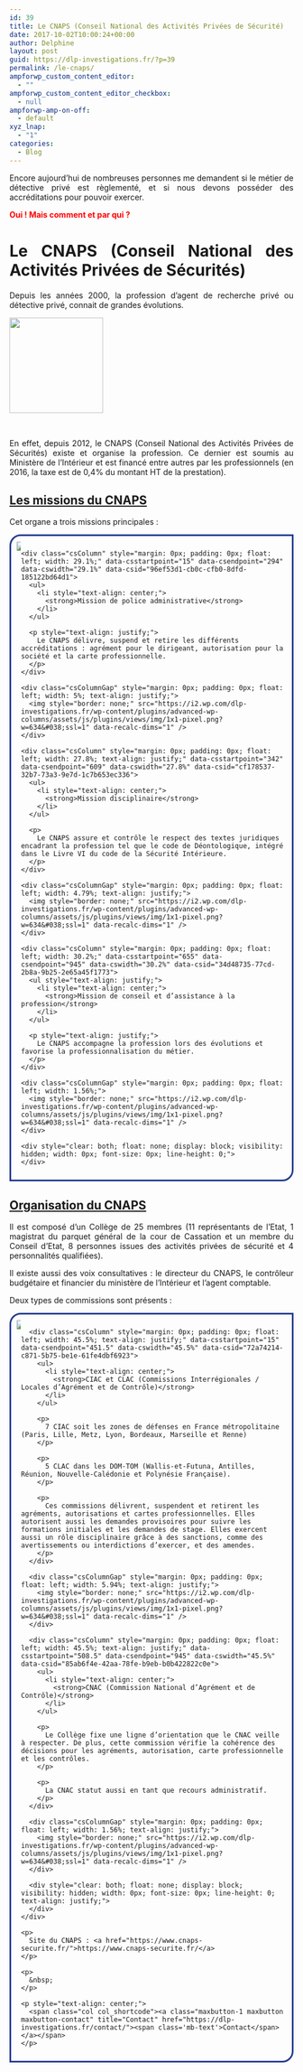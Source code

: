 ```yaml
---
id: 39
title: Le CNAPS (Conseil National des Activités Privées de Sécurité)
date: 2017-10-02T10:00:24+00:00
author: Delphine
layout: post
guid: https://dlp-investigations.fr/?p=39
permalink: /le-cnaps/
ampforwp_custom_content_editor:
  - ""
ampforwp_custom_content_editor_checkbox:
  - null
ampforwp-amp-on-off:
  - default
xyz_lnap:
  - "1"
categories:
  - Blog
---
```

<p style="text-align: justify;">
  Encore aujourd’hui de nombreuses personnes me demandent si le métier de détective privé est règlementé, et si nous devons posséder des accréditations pour pouvoir exercer.
</p>

<p style="text-align: justify;">
  <span style="color: #ff0000;"><strong>Oui ! Mais comment et par qui ?</strong></span>
</p>

<h1 style="text-align: justify;">
  <strong>Le CNAPS (Conseil National des Activités Privées de Sécurités)</strong>
</h1>

<p style="text-align: justify;">
  Depuis les années 2000, la profession d’agent de recherche privé ou détective privé, connait de grandes évolutions.<!--more-->
</p>

<p style="text-align: justify;">
  <img class="wp-image-72 aligncenter" src="https://i2.wp.com/dlp-investigations.fr/wp-content/uploads/2017/10/cnaps.png?resize=166%2C169&#038;ssl=1" alt="" width="166" height="169" data-recalc-dims="1" />
</p>

&nbsp;

<p style="text-align: justify;">
  En effet, depuis 2012, le CNAPS (Conseil National des Activités Privées de Sécurités) existe et organise la profession. Ce dernier est soumis au Ministère de l’Intérieur et est financé entre autres par les professionnels (en 2016, la taxe est de 0,4% du montant HT de la prestation).
</p>

## <u>Les missions du CNAPS</u>

<p style="text-align: justify;">
  Cet organe a trois missions principales :
</p>

<div class="csRow">
  <div style="padding: 10px; border: 3px solid #263C90; border-radius: 20px 0 20px 0;">
    <div class="csColumnGap" style="margin: 0px; padding: 0px; float: left; width: 1.56%;">
      <img style="border: none;" src="https://i2.wp.com/dlp-investigations.fr/wp-content/plugins/advanced-wp-columns/assets/js/plugins/views/img/1x1-pixel.png?w=634&#038;ssl=1" data-recalc-dims="1" />
    </div>
    
    <div class="csColumn" style="margin: 0px; padding: 0px; float: left; width: 29.1%;" data-csstartpoint="15" data-csendpoint="294" data-cswidth="29.1%" data-csid="96ef53d1-cb0c-cfb0-8dfd-185122bd64d1">
      <ul>
        <li style="text-align: center;">
          <strong>Mission de police administrative</strong>
        </li>
      </ul>
      
      <p style="text-align: justify;">
        Le CNAPS délivre, suspend et retire les différents accréditations : agrément pour le dirigeant, autorisation pour la société et la carte professionnelle.
      </p>
    </div>
    
    <div class="csColumnGap" style="margin: 0px; padding: 0px; float: left; width: 5%; text-align: justify;">
      <img style="border: none;" src="https://i2.wp.com/dlp-investigations.fr/wp-content/plugins/advanced-wp-columns/assets/js/plugins/views/img/1x1-pixel.png?w=634&#038;ssl=1" data-recalc-dims="1" />
    </div>
    
    <div class="csColumn" style="margin: 0px; padding: 0px; float: left; width: 27.8%; text-align: justify;" data-csstartpoint="342" data-csendpoint="609" data-cswidth="27.8%" data-csid="cf178537-32b7-73a3-9e7d-1c7b653ec336">
      <ul>
        <li style="text-align: center;">
          <strong>Mission disciplinaire</strong>
        </li>
      </ul>
      
      <p>
        Le CNAPS assure et contrôle le respect des textes juridiques encadrant la profession tel que le code de Déontologique, intégré dans le Livre VI du code de la Sécurité Intérieure.
      </p>
    </div>
    
    <div class="csColumnGap" style="margin: 0px; padding: 0px; float: left; width: 4.79%; text-align: justify;">
      <img style="border: none;" src="https://i2.wp.com/dlp-investigations.fr/wp-content/plugins/advanced-wp-columns/assets/js/plugins/views/img/1x1-pixel.png?w=634&#038;ssl=1" data-recalc-dims="1" />
    </div>
    
    <div class="csColumn" style="margin: 0px; padding: 0px; float: left; width: 30.2%;" data-csstartpoint="655" data-csendpoint="945" data-cswidth="30.2%" data-csid="34d48735-77cd-2b8a-9b25-2e65a45f1773">
      <ul style="text-align: justify;">
        <li style="text-align: center;">
          <strong>Mission de conseil et d’assistance à la profession</strong>
        </li>
      </ul>
      
      <p style="text-align: justify;">
        Le CNAPS accompagne la profession lors des évolutions et favorise la professionnalisation du métier.
      </p>
    </div>
    
    <div class="csColumnGap" style="margin: 0px; padding: 0px; float: left; width: 1.56%;">
      <img style="border: none;" src="https://i2.wp.com/dlp-investigations.fr/wp-content/plugins/advanced-wp-columns/assets/js/plugins/views/img/1x1-pixel.png?w=634&#038;ssl=1" data-recalc-dims="1" />
    </div>
    
    <div style="clear: both; float: none; display: block; visibility: hidden; width: 0px; font-size: 0px; line-height: 0;">
    </div>
  </div>
  
  <h2 style="text-align: justify;">
    <u>Organisation du CNAPS</u>
  </h2>
  
  <p style="text-align: justify;">
    Il est composé d’un Collège de 25 membres (11 représentants de l’Etat, 1 magistrat du parquet général de la cour de Cassation et un membre du Conseil d’Etat, 8 personnes issues des activités privées de sécurité et 4 personnalités qualifiées).
  </p>
  
  <p style="text-align: justify;">
    Il existe aussi des voix consultatives : le directeur du CNAPS, le contrôleur budgétaire et financier du ministère de l’Intérieur et l’agent comptable.
  </p>
  
  <p style="text-align: justify;">
    Deux types de commissions sont présents :
  </p>
  
  <div class="csRow">
    <div style="padding: 10px; border: 3px solid #263C90; border-radius: 20px 0 20px 0;">
      <div class="csColumnGap" style="margin: 0px; padding: 0px; float: left; width: 1.56%; text-align: justify;">
        <img style="border: none;" src="https://i2.wp.com/dlp-investigations.fr/wp-content/plugins/advanced-wp-columns/assets/js/plugins/views/img/1x1-pixel.png?w=634&#038;ssl=1" data-recalc-dims="1" />
      </div>
      
      <div class="csColumn" style="margin: 0px; padding: 0px; float: left; width: 45.5%; text-align: justify;" data-csstartpoint="15" data-csendpoint="451.5" data-cswidth="45.5%" data-csid="72a74214-c871-5b75-be1e-61fe4dbf6923">
        <ul>
          <li style="text-align: center;">
            <strong>CIAC et CLAC (Commissions Interrégionales / Locales d’Agrément et de Contrôle)</strong>
          </li>
        </ul>
        
        <p>
          7 CIAC soit les zones de défenses en France métropolitaine (Paris, Lille, Metz, Lyon, Bordeaux, Marseille et Renne)
        </p>
        
        <p>
          5 CLAC dans les DOM-TOM (Wallis-et-Futuna, Antilles, Réunion, Nouvelle-Calédonie et Polynésie Française).
        </p>
        
        <p>
          Ces commissions délivrent, suspendent et retirent les agréments, autorisations et cartes professionnelles. Elles autorisent aussi les demandes provisoires pour suivre les formations initiales et les demandes de stage. Elles exercent aussi un rôle disciplinaire grâce à des sanctions, comme des avertissements ou interdictions d’exercer, et des amendes.
        </p>
      </div>
      
      <div class="csColumnGap" style="margin: 0px; padding: 0px; float: left; width: 5.94%; text-align: justify;">
        <img style="border: none;" src="https://i2.wp.com/dlp-investigations.fr/wp-content/plugins/advanced-wp-columns/assets/js/plugins/views/img/1x1-pixel.png?w=634&#038;ssl=1" data-recalc-dims="1" />
      </div>
      
      <div class="csColumn" style="margin: 0px; padding: 0px; float: left; width: 45.5%; text-align: justify;" data-csstartpoint="508.5" data-csendpoint="945" data-cswidth="45.5%" data-csid="85ab6f4e-42aa-78fe-b9eb-b0b422822c0e">
        <ul>
          <li style="text-align: center;">
            <strong>CNAC (Commission National d’Agrément et de Contrôle)</strong>
          </li>
        </ul>
        
        <p>
          Le Collège fixe une ligne d’orientation que le CNAC veille à respecter. De plus, cette commission vérifie la cohérence des décisions pour les agréments, autorisation, carte professionnelle et les contrôles.
        </p>
        
        <p>
          La CNAC statut aussi en tant que recours administratif.
        </p>
      </div>
      
      <div class="csColumnGap" style="margin: 0px; padding: 0px; float: left; width: 1.56%; text-align: justify;">
        <img style="border: none;" src="https://i2.wp.com/dlp-investigations.fr/wp-content/plugins/advanced-wp-columns/assets/js/plugins/views/img/1x1-pixel.png?w=634&#038;ssl=1" data-recalc-dims="1" />
      </div>
      
      <div style="clear: both; float: none; display: block; visibility: hidden; width: 0px; font-size: 0px; line-height: 0; text-align: justify;">
      </div>
    </div>
    
    <p>
      Site du CNAPS : <a href="https://www.cnaps-securite.fr/">https://www.cnaps-securite.fr/</a>
    </p>
    
    <p>
      &nbsp;
    </p>
    
    <p style="text-align: center;">
      <span class="col col_shortcode"><a class="maxbutton-1 maxbutton maxbutton-contact" title="Contact" href="https://dlp-investigations.fr/contact/"><span class='mb-text'>Contact</span></a></span>
    </p>
  </div>
</div>